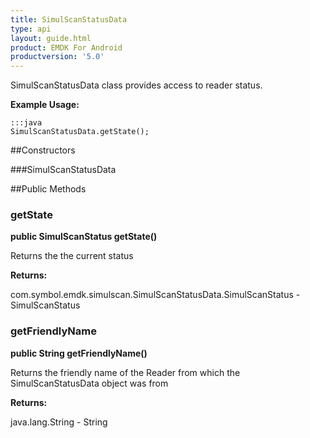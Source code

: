 ```yaml
---
title: SimulScanStatusData
type: api
layout: guide.html
product: EMDK For Android
productversion: '5.0'
---
```



SimulScanStatusData class provides access to reader status.
 
 

**Example Usage:**
	
	:::java	
	SimulScanStatusData.getState();


##Constructors

###SimulScanStatusData



##Public Methods

### getState

**public SimulScanStatus getState()**

Returns the the current status

**Returns:**

com.symbol.emdk.simulscan.SimulScanStatusData.SimulScanStatus - SimulScanStatus

### getFriendlyName

**public String getFriendlyName()**

Returns the friendly name of the Reader from which the SimulScanStatusData 
 object was from

**Returns:**

java.lang.String - String





